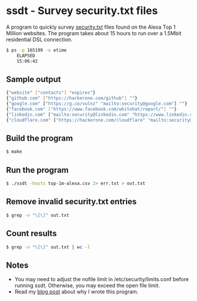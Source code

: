 # ssdt - Survey security.txt files

A program to quickly survey [security.txt](https://tools.ietf.org/html/draft-foudil-securitytxt-10) files found on the Alexa Top 1 Million websites. The program takes about 15 hours to run over a 1.5Mbit residential DSL connection.

```bash
$ ps -p 165199 -o etime
	ELAPSED
	15:06:42
```

## Sample output

```bash
{"website" ["contacts"] "expires"}
{"github.com" ["https://hackerone.com/github"] ""}
{"google.com" ["https://g.co/vulnz" "mailto:security@google.com"] ""}
{"facebook.com" ["https://www.facebook.com/whitehat/report/"] ""}
{"linkedin.com" ["mailto:security@linkedin.com" "https://www.linkedin.com/help/linkedin/answer/62924"] ""}
{"cloudflare.com" ["https://hackerone.com/cloudflare" "mailto:security@cloudflare.com" "https://www.cloudflare.com/abuse/"] "sat, 20 mar 2021 13:24:05 -0700"}
```

## Build the program

```bash
$ make
```

## Run the program

```bash
$ ./ssdt -hosts top-1m-alexa.csv 2> err.txt > out.txt
```

## Remove invalid security.txt entries

```bash
$ grep -v "\[\]" out.txt
```

## Count results

```bash
$ grep -v "\[\]" out.txt | wc -l
```
## Notes

  * You may need to adjust the nofile limit in /etc/security/limits.conf before running ssdt. Otherwise, you may exceed the open file limit.
  * Read my [blog post](https://www.go350.com/posts/a-survey-of-security-dot-txt/) about why I wrote this program.
